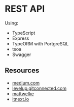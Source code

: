 # REST API 
Using: 
 - TypeScript
 - Express
 - TypeORM with PortgreSQL
 - tsoa
 - Swagger

## Resources
 - [medium.com](https://medium.com/@VincentSchoener/development-of-nodejs-application-with-docker-and-typescript-part-2-4dd51c1e7766)
 - [levelup.gitconnected.com](https://levelup.gitconnected.com/how-to-set-up-a-typescript-node-js-app-in-5-minutes-93ffee3b1768)
 - [mattwelke](https://github.com/mattwelke/example-typeorm-postgres)
 - [itnext.io](https://itnext.io/express-js-backend-with-typescript-swagger-ui-and-docker-compose-f77143860bc8)